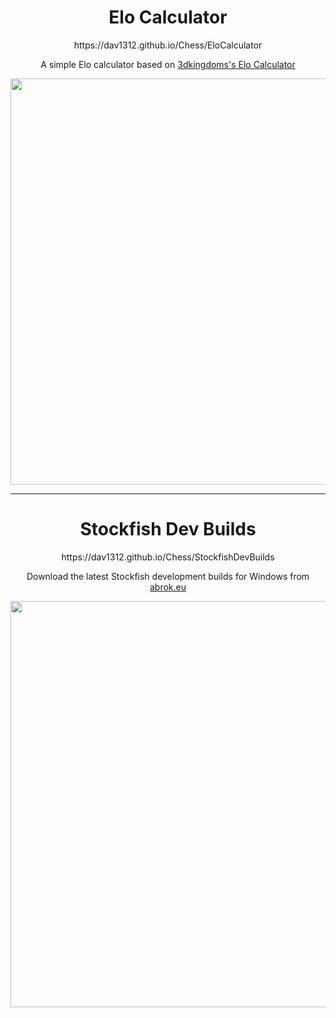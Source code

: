 <h1 align="center">Elo Calculator</h1>
<p align="center">https://dav1312.github.io/Chess/EloCalculator</p>
<p align="center">A simple Elo calculator based on <a href="https://www.3dkingdoms.com/chess/elo.htm">3dkingdoms's Elo Calculator</a></p>
<p align="center">
	<img width="650" src="https://user-images.githubusercontent.com/63931154/130685761-556cf5b9-a890-4aa8-bb4c-e75aeba95852.png">
</p>

---

<h1 align="center">Stockfish Dev Builds</h1>
<p align="center">https://dav1312.github.io/Chess/StockfishDevBuilds</p>
<p align="center">Download the latest Stockfish development builds for Windows from <a href="https://abrok.eu/stockfish/">abrok.eu</a></p>
<p align="center">
	<img width="650" src="https://user-images.githubusercontent.com/63931154/132222652-3f7d603a-44c7-4177-977b-c3a5adad6ec6.png">
</p>
